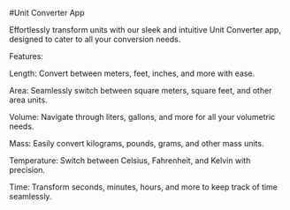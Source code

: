 #Unit Converter App

Effortlessly transform units with our sleek and intuitive Unit Converter app, designed to cater to all your conversion needs. 

Features:

Length: Convert between meters, feet, inches, and more with ease.

Area: Seamlessly switch between square meters, square feet, and other area units.

Volume: Navigate through liters, gallons,  and more for all your volumetric needs.

Mass: Easily convert kilograms, pounds, grams, and other mass units.

Temperature: Switch between Celsius, Fahrenheit, and Kelvin with precision.

Time: Transform seconds, minutes, hours, and more to keep track of time seamlessly.


